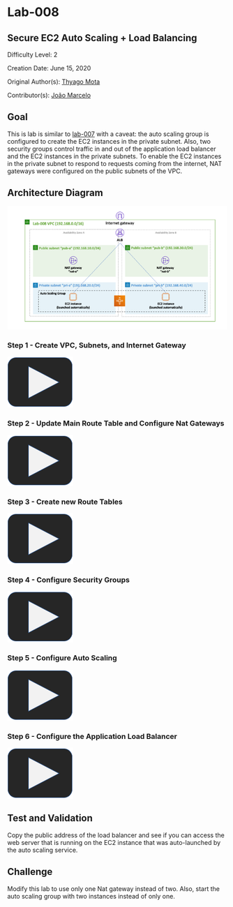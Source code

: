 # Lab-008

## Secure EC2 Auto Scaling + Load Balancing

Difficulty Level: 2

Creation Date: June 15, 2020

Original Author(s): [Thyago Mota](https://github.com/thyagomota)

Contributor(s): [João Marcelo](https://github.com/jmhal)

## Goal
This is lab is similar to [lab-007](../lab-007) with a caveat: the auto scaling group is configured to create the EC2 instances in the private subnet. Also, two security groups control traffic in and out of the application load balancer and the EC2 instances in the private subnets. To enable the EC2 instances in the private subnet to respond to requests coming from the internet, NAT gateways were configured on the public subnets of the VPC.

## Architecture Diagram

![lab-008-arch-01](images/lab-008-arch-01.png)

### Step 1 - Create VPC, Subnets, and Internet Gateway

[![play button](../images/play.png)](https://youtu.be/mdeJwTgYISM)

### Step 2 - Update Main Route Table and Configure Nat Gateways

[![play button](../images/play.png)](https://youtu.be/WGmnhG2776w)

### Step 3 - Create new Route Tables

[![play button](../images/play.png)](https://youtu.be/iRKn6E9oAkw)

### Step 4 - Configure Security Groups

[![play button](../images/play.png)](https://youtu.be/1rHmipkioz8)

### Step 5 - Configure Auto Scaling

[![play button](../images/play.png)](https://youtu.be/Y9TsaUH-j94)

### Step 6 - Configure the Application Load Balancer

[![play button](../images/play.png)](https://youtu.be/erKmAX9E6dI)

## Test and Validation
Copy the public address of the load balancer and see if you can access the web server that is running on the EC2 instance that was auto-launched by the auto scaling service.

## Challenge
Modify this lab to use only one Nat gateway instead of two. Also, start the auto scaling group with two instances instead of only one.
